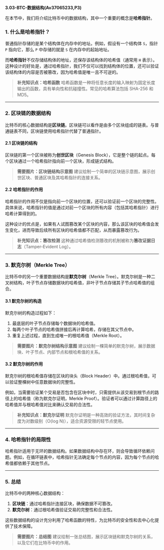 **3.03-BTC-数据结构(Av37065233,P3)**

在本节中，我们将介绍比特币中的数据结构，其中一个重要的概念是**哈希指针**。

### 1. 什么是哈希指针？

普通指针存储的是某个结构体在内存中的地址。例如，假设有一个结构体 `S`，指针 `P` 指向它，那么 `P` 中存储的就是 `S` 在内存中的起始地址。

而**哈希指针**不仅存储结构体的地址，还保存该结构体的哈希值（通常用 `H` 表示）。这种设计的好处是，通过哈希指针，我们不仅可以找到结构体的位置，还可以验证该结构体的内容是否被篡改，因为哈希值是唯一且不可逆的。

> **补充知识点：哈希函数**
> 哈希函数是一种将任意长度的输入映射为固定长度输出的函数，具有单向性和抗碰撞性。常见的哈希算法包括 SHA-256 和 MD5。

---

### 2. 区块链的数据结构

比特币的核心数据结构是**区块链**。区块链可以看作是由多个区块组成的链表。与普通链表不同，区块链使用哈希指针代替了普通指针。

#### 2.1 区块链的结构

区块链的第一个区块被称为**创世区块**（Genesis Block），它是整个链的起点。每个区块通过一个哈希指针指向前一个区块，形成链式结构。

> **需要图片：区块链结构示意图**
> 建议绘制一个简单的区块链示意图，展示创世区块、普通区块及其哈希指针的连接关系。

#### 2.2 哈希指针的作用

哈希指针的作用不仅是指向前一个区块的位置，还可以验证前一个区块的完整性。具体来说，哈希指针的值是通过对前一个区块的所有内容（包括其哈希指针）进行哈希计算得到的。

这种设计的优点是，如果有人试图篡改某个区块的内容，那么该区块的哈希值会发生变化，进而导致后续所有区块的哈希值都不匹配，从而暴露篡改行为。

> **补充知识点：篡改检测**
> 这种通过哈希值检测篡改的机制被称为**篡改证据日志**（Tamper-Evident Log）。

---

### 3. 默克尔树（Merkle Tree）

比特币中的另一个重要数据结构是**默克尔树**（Merkle Tree）。默克尔树是一种二叉树结构，叶子节点存储数据块的哈希值，非叶子节点存储其子节点哈希值的组合。

#### 3.1 默克尔树的构造

默克尔树的构造过程如下：
1. 最底层的叶子节点存储每个数据块的哈希值。
2. 每两个叶子节点的哈希值拼接后再计算哈希，存储在其父节点中。
3. 重复上述过程，直到生成唯一的根哈希值（Merkle Root）。

> **需要图片：默克尔树结构示意图**
> 建议绘制一棵简单的默克尔树，展示数据块、叶子节点、内部节点和根哈希值的关系。

#### 3.2 默克尔树的作用

默克尔树的根哈希值存储在区块的块头（Block Header）中。通过根哈希值，可以验证整棵树中任意数据块的完整性。

例如，当需要验证某个交易是否包含在区块中时，只需提供从该交易到根节点的路径上的哈希值（称为默克尔证明，Merkle Proof）。验证者可以通过计算路径上的哈希值并与根哈希值对比来确认交易的合法性。

> **补充知识点：默克尔证明**
> 默克尔证明是一种高效的验证方法，其时间复杂度为对数级别（O(log N)），适合资源受限的轻节点使用。

---

### 4. 哈希指针的局限性

哈希指针适用于无环的数据结构。如果数据结构中存在环，则会导致循环依赖问题。例如，在循环链表中，哈希指针无法确定每个节点的内容，因为每个节点的哈希值都依赖于其他节点。

---

### 5. 总结

比特币中的两种核心数据结构：
1. **区块链**：通过哈希指针连接区块，确保数据不可篡改。
2. **默克尔树**：通过根哈希值验证交易的完整性和合法性。

这些数据结构的设计充分利用了哈希函数的特性，为比特币的安全性和去中心化提供了技术保障。

> **需要图片：总结图**
> 建议绘制一张总结图，展示区块链和默克尔树的关系，以及它们在比特币中的作用。
